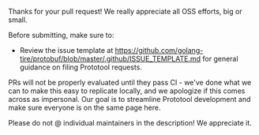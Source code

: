Thanks for your pull request! We really appreciate all OSS efforts, big or small.

Before submitting, make sure to:

- Review the issue template at https://github.com/golang-tire/protobuf/blob/master/.github/ISSUE_TEMPLATE.md for
  general guidance on filing Prototool requests.

PRs will not be properly evaluated until they pass CI - we've done what we can to make this easy
to replicate locally, and we apologize if this comes across as impersonal. Our goal is to streamline
Prototool development and make sure everyone is on the same page here.

Please do not @ individual maintainers in the description! We appreciate it.
